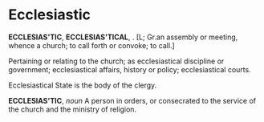 # Ecclesiastic

**ECCLESIAS'TIC**, **ECCLESIAS'TICAL**, . \[L; Gr.an assembly or meeting, whence a church; to call forth or convoke; to call.\]

Pertaining or relating to the church; as ecclesiastical discipline or government; ecclesiastical affairs, history or policy; ecclesiastical courts.

Ecclesiastical State is the body of the clergy.

**ECCLESIAS'TIC**, _noun_ A person in orders, or consecrated to the service of the church and the ministry of religion.
